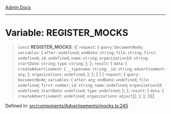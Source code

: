 [Admin Docs](/)

***

# Variable: REGISTER\_MOCKS

> `const` **REGISTER\_MOCKS**: (\{ `request`: \{ `query`: `DocumentNode`; `variables`: \{ `after`: `undefined`; `endDate`: `string`; `file`: `string`; `first`: `undefined`; `id`: `undefined`; `name`: `string`; `organizationId`: `string`; `startDate`: `string`; `type`: `string`; \}; \}; `result`: \{ `data`: \{ `createAdvertisement`: \{ `__typename`: `string`; `_id`: `string`; `advertisement`: `any`; \}; `organizations`: `undefined`; \}; \}; \} \| \{ `request`: \{ `query`: `DocumentNode`; `variables`: \{ `after`: `any`; `endDate`: `undefined`; `file`: `undefined`; `first`: `number`; `id`: `string`; `name`: `undefined`; `organizationId`: `undefined`; `startDate`: `undefined`; `type`: `undefined`; \}; \}; `result`: \{ `data`: \{ `createAdvertisement`: `undefined`; `organizations`: `object`[]; \}; \}; \})[]

Defined in: [src/components/Advertisements/mocks.ts:245](https://github.com/PalisadoesFoundation/talawa-admin/blob/main/src/components/Advertisements/mocks.ts#L245)

